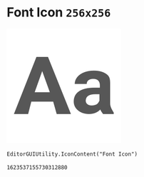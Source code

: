 # Font Icon `256x256`
<img src="/img/Font%20Icon.png" width=256 height=256>

``` CSharp
EditorGUIUtility.IconContent("Font Icon")
```
```
1623537155730312880
```
